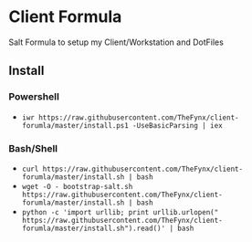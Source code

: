 # Client Formula

Salt Formula to setup my Client/Workstation and DotFiles

## Install

### Powershell
* `iwr https://raw.githubusercontent.com/TheFynx/client-forumla/master/install.ps1 -UseBasicParsing | iex`

### Bash/Shell
* `curl https://raw.githubusercontent.com/TheFynx/client-forumla/master/install.sh | bash`
* `wget -O - bootstrap-salt.sh https://raw.githubusercontent.com/TheFynx/client-forumla/master/install.sh | bash`
* `python -c 'import urllib; print urllib.urlopen(" https://raw.githubusercontent.com/TheFynx/client-forumla/master/install.sh").read()' | bash`
